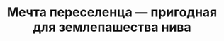 ---
title: Мечта переселенца — пригодная для землепашества нива
location: Долина реки Мука. Нижнеилимский район, Иркутская область, Россия
thumb_width: 377
taxonomy:
    tag:
        - main_gallery
---